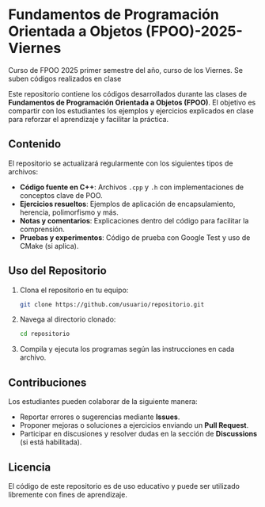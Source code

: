 # Fundamentos de Programación Orientada a Objetos (FPOO)-2025-Viernes
Curso de FPOO 2025 primer semestre del año, curso de los Viernes. Se suben códigos realizados en clase

Este repositorio contiene los códigos desarrollados durante las clases de **Fundamentos de Programación Orientada a Objetos (FPOO)**.
El objetivo es compartir con los estudiantes los ejemplos y ejercicios explicados en clase para reforzar el aprendizaje y facilitar la práctica.

## Contenido
El repositorio se actualizará regularmente con los siguientes tipos de archivos:
- **Código fuente en C++**: Archivos `.cpp` y `.h` con implementaciones de conceptos clave de POO.
- **Ejercicios resueltos**: Ejemplos de aplicación de encapsulamiento, herencia, polimorfismo y más.
- **Notas y comentarios**: Explicaciones dentro del código para facilitar la comprensión.
- **Pruebas y experimentos**: Código de prueba con Google Test y uso de CMake (si aplica).

## Uso del Repositorio
1. Clona el repositorio en tu equipo:
   ```bash
   git clone https://github.com/usuario/repositorio.git
   ```
2. Navega al directorio clonado:
   ```bash
   cd repositorio
   ```
3. Compila y ejecuta los programas según las instrucciones en cada archivo.

## Contribuciones
Los estudiantes pueden colaborar de la siguiente manera:
- Reportar errores o sugerencias mediante **Issues**.
- Proponer mejoras o soluciones a ejercicios enviando un **Pull Request**.
- Participar en discusiones y resolver dudas en la sección de **Discussions** (si está habilitada).

## Licencia
El código de este repositorio es de uso educativo y puede ser utilizado libremente con fines de aprendizaje.


